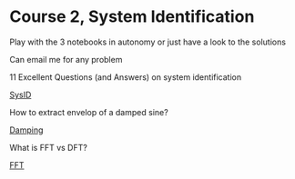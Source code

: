 # Course 2, System Identification

Play with the 3 notebooks in autonomy or just have a look to the solutions 

Can email me for any problem


11 Excellent Questions (and Answers) on system identification 

[SysID](http://htmlpreview.github.io/?https://github.com/jomorlier/ScientificComputing/blob/master/SystemIdentification/SystemIdentification.html)


How to extract envelop of a damped sine?  

[Damping](http://htmlpreview.github.io/?https://github.com/jomorlier/ScientificComputing/blob/master/SystemIdentification/Damping.html)

What is FFT vs DFT? 

[FFT](http://htmlpreview.github.io/?https://github.com/jomorlier/ScientificComputing/blob/master/SystemIdentification/DFTvsFFT.html)
